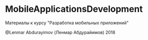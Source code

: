 # MobileApplicationsDevelopment
Материалы к курсу "Разработка мобильных приложений"

@Lenmar Abdurayimov (Ленмар Абдурайимов)
2018


